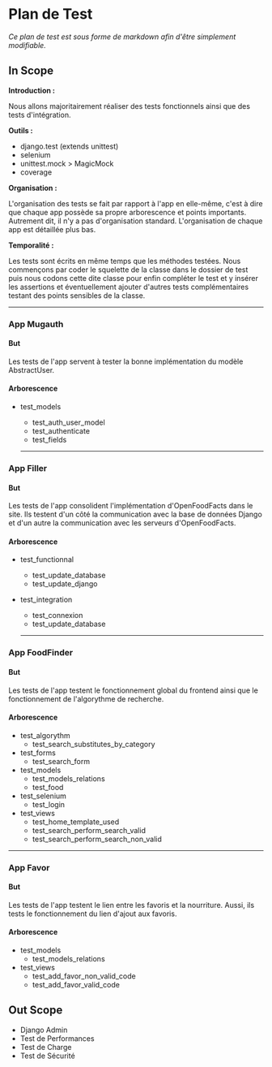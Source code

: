 # Plan de Test

*Ce plan de test est sous forme de markdown afin d'être simplement modifiable.*

## In Scope

**Introduction :**

Nous allons majoritairement réaliser des tests fonctionnels ainsi que des tests
d'intégration.

**Outils :**

- django.test (extends unittest)
- selenium
- unittest.mock > MagicMock
- coverage

**Organisation :**

L'organisation des tests se fait par rapport à l'app en elle-même, c'est à dire
que chaque app possède sa propre arborescence et points importants. Autrement
dit, il n'y a pas d'organisation standard. L'organisation de chaque app est
détaillée plus bas.

**Temporalité :**

Les tests sont écrits en même temps que les méthodes testées. Nous commençons
par coder le squelette de la classe dans le dossier de test puis nous codons
cette dite classe pour enfin compléter le test et y insérer les assertions et
éventuellement ajouter d'autres tests complémentaires testant des points
sensibles de la classe.

---

### App Mugauth

#### But

Les tests de l'app <mugauth> servent à tester la bonne implémentation du modèle
AbstractUser.

#### Arborescence

- test_models
  - test_auth_user_model
  - test_authenticate
  - test_fields

  ---

### App Filler

#### But

Les tests de l'app <filler> consolident l'implémentation d'OpenFoodFacts dans
le site. Ils testent d'un côté la communication avec la base de données Django
et d'un autre la communication avec les serveurs d'OpenFoodFacts.

#### Arborescence

- test_functionnal
  - test_update_database
  - test_update_django
- test_integration
  - test_connexion
  - test_update_database

  ---

### App FoodFinder

#### But

Les tests de l'app <foodfinder> testent le fonctionnement global du frontend
ainsi que le fonctionnement de l'algorythme de recherche.

#### Arborescence

- test_algorythm
  - test_search_substitutes_by_category
- test_forms
  - test_search_form
- test_models
  - test_models_relations
  - test_food
- test_selenium
  - test_login
- test_views
  - test_home_template_used
  - test_search_perform_search_valid
  - test_search_perform_search_non_valid

---

### App Favor

#### But

Les tests de l'app <favor> testent le lien entre les favoris et la nourriture.
Aussi, ils tests le fonctionnement du lien d'ajout aux favoris.

#### Arborescence

- test_models
  - test_models_relations
- test_views
  - test_add_favor_non_valid_code
  - test_add_favor_valid_code

## Out Scope

- Django Admin
- Test de Performances
- Test de Charge
- Test de Sécurité
